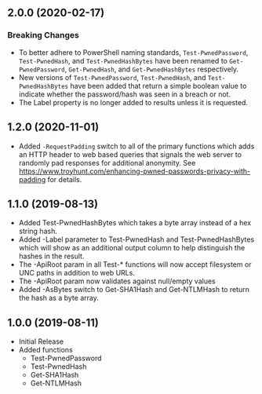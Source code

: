 ## 2.0.0 (2020-02-17)

### Breaking Changes

* To better adhere to PowerShell naming standards, `Test-PwnedPassword`, `Test-PwnedHash`, and `Test-PwnedHashBytes` have been renamed to `Get-PwnedPassword`, `Get-PwnedHash`, and `Get-PwnedHashBytes` respectively.
* New versions of `Test-PwnedPassword`, `Test-PwnedHash`, and `Test-PwnedHashBytes` have been added that return a simple boolean value to indicate whether the password/hash was seen in a breach or not.
* The Label property is no longer added to results unless it is requested.

## 1.2.0 (2020-11-01)

* Added `-RequestPadding` switch to all of the primary functions which adds an HTTP header to web based queries that signals the web server to randomly pad responses for additional anonymity. See https://www.troyhunt.com/enhancing-pwned-passwords-privacy-with-padding for details.

## 1.1.0 (2019-08-13)

* Added Test-PwnedHashBytes which takes a byte array instead of a hex string hash.
* Added -Label parameter to Test-PwnedHash and Test-PwnedHashBytes which will show as an additional output column to help distinguish the hashes in the result.
* The -ApiRoot param in all Test-* functions will now accept filesystem or UNC paths in addition to web URLs.
* The -ApiRoot param now validates against null/empty values
* Added -AsBytes switch to Get-SHA1Hash and Get-NTLMHash to return the hash as a byte array.

## 1.0.0 (2019-08-11)

* Initial Release
* Added functions
  * Test-PwnedPassword
  * Test-PwnedHash
  * Get-SHA1Hash
  * Get-NTLMHash
